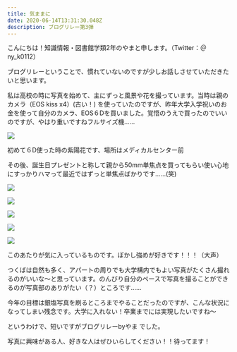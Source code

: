 ```yaml
---
title: 気ままに
date: 2020-06-14T13:31:30.048Z
description: ブログリレー第3弾
---
```

こんにちは！知識情報・図書館学類2年のやまと申します。（Twitter：＠ny_k0112）

ブログリレーということで、慣れていないのですが少しお話しさせていただきたいと思います。

私は高校の時に写真を始めて、主にずっと風景や花を撮っています。当時は親のカメラ（EOS kiss x4）(古い！) を使っていたのですが、昨年大学入学祝いのお金を使って自分のカメラ、EOS６Dを買いました。覚悟のうえで買ったのでいいのですが、やはり重いですねフルサイズ機……

![](/img/11.jpg)

初めて６D使った時の紫陽花です、場所はメディカルセンター前



その後、誕生日プレゼントと称して親から50mm単焦点を買ってもらい使い心地にすっかりハマって最近ではずっと単焦点ばかりです……(笑)

![](/img/12.jpg)

![](/img/13.jpg)

![](/img/14.jpg)

![](/img/15.jpg)

![](/img/16.jpg)

このあたりが気に入っているものです。ぼかし強めが好きです！！！（大声）

つくばは自然も多く、アパートの周りでも大学構内でもよい写真がたくさん撮れるのがいいな～と思っています。のんびり自分のペースで写真を撮ることができるのが写真部のありがたい（？）ところです……

今年の目標は銀塩写真を刷るところまでやることだったのですが、こんな状況になってしまい残念です。大学に入れない！卒業までには実現したいですね～



というわけで、短いですがブログリレーbyやま でした。

写真に興味がある人、好きな人はぜひいらしてください！！待ってます！

<!--EndFragment-->